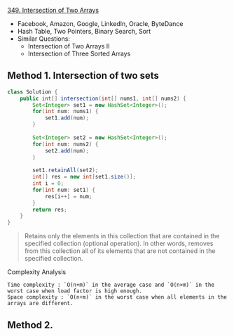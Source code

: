 [349. Intersection of Two Arrays](https://leetcode.com/problems/intersection-of-two-arrays/)

* Facebook, Amazon, Google, LinkedIn, Oracle, ByteDance
* Hash Table, Two Pointers, Binary Search, Sort
* Similar Questions:
    * Intersection of Two Arrays II
    * Intersection of Three Sorted Arrays
    
 
## Method 1. Intersection of two sets

```java 
class Solution {
    public int[] intersection(int[] nums1, int[] nums2) {
        Set<Integer> set1 = new HashSet<Integer>();
        for(int num: nums1) {
            set1.add(num);
        }
        
        Set<Integer> set2 = new HashSet<Integer>();
        for(int num: nums2) {
            set2.add(num);
        }
        
        set1.retainAll(set2);
        int[] res = new int[set1.size()];
        int i = 0;
        for(int num: set1) {
            res[i++] = num;
        }
        return res;
    }
}
```
> Retains only the elements in this collection that are contained in the specified collection (optional operation). 
> In other words, removes from this collection all of its elements that are not contained in the specified collection. 

Complexity Analysis

    Time complexity : `O(n+m)` in the average case and `O(n×m)` in the worst case when load factor is high enough.
    Space complexity : `O(n+m)` in the worst case when all elements in the arrays are different.


## Method 2. 


